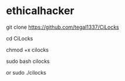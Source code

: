 # ethicalhacker
git clone https://github.com/tegal1337/CiLocks

cd CiLocks

chmod +x cilocks

sudo bash cilocks 

or sudo ./cilocks

